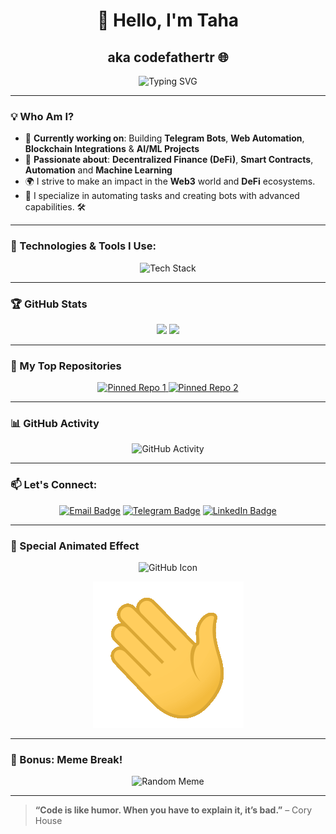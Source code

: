 <h1 align="center">👋 Hello, I'm Taha</h1>
<h2 align="center">aka <strong>codefathertr</strong> 🌐</h2>
<p align="center">
  <img src="https://readme-typing-svg.demolab.com/?lines=Full-stack%20Developer;Crypto%20Enthusiast;Web%20Automation%20Expert;Always%20Learning;Building%20the%20future...&center=true&width=700&height=45&color=58A6FF&vCenter=true&size=24" alt="Typing SVG" />
</p>

---

### 💡 Who Am I?
- 🔭 **Currently working on**: Building **Telegram Bots**, **Web Automation**, **Blockchain Integrations** & **AI/ML Projects**
- 🧠 **Passionate about**: **Decentralized Finance (DeFi)**, **Smart Contracts**, **Automation** and **Machine Learning**
- 🌍 I strive to make an impact in the **Web3** world and **DeFi** ecosystems.
- 🤖 I specialize in automating tasks and creating bots with advanced capabilities. 🛠️

---

### 🔧 Technologies & Tools I Use:

<p align="center">
  <img src="https://skillicons.dev/icons?i=python,js,php,html,css,react,nextjs,nodejs,sql,linux,bash,git,github&perline=7" alt="Tech Stack" />
</p>

---

### 🏆 GitHub Stats

<p align="center">
  <img src="https://github-readme-stats.vercel.app/api?username=codefathertr&show_icons=true&theme=dracula&hide_border=true&rank_icon=github&count_private=true&include_all_commits=true" height="180px"/>
  <img src="https://github-readme-streak-stats.herokuapp.com?user=codefathertr&theme=dracula&hide_border=true&count_private=true&include_all_commits=true" height="180px"/>
</p>

---

### 🌟 My Top Repositories

<p align="center">
  <a href="https://github.com/codefathertr/your-repo">
    <img src="https://github-readme-stats.vercel.app/api/pin/?username=codefathertr&repo=your-repo&theme=dracula" alt="Pinned Repo 1"/>
  </a>
  <a href="https://github.com/codefathertr/another-repo">
    <img src="https://github-readme-stats.vercel.app/api/pin/?username=codefathertr&repo=another-repo&theme=dracula" alt="Pinned Repo 2"/>
  </a>
</p>

---

### 📊 GitHub Activity

<p align="center">
  <img src="https://github-profile-trophy.vercel.app/?username=codefathertr&theme=flat&margin-w=15&margin-h=15&no-frame=true&column=7&rank=all&title=Stars,Commit,PullRequest,Issues" alt="GitHub Activity"/>
</p>

---

### 📫 Let's Connect:

<p align="center">
  <a href="mailto:seninmailin@gmail.com"><img src="https://img.shields.io/badge/email-%23EA4335.svg?&style=for-the-badge&logo=gmail&logoColor=white" alt="Email Badge"/></a>
  <a href="https://t.me/codefathertr"><img src="https://img.shields.io/badge/Telegram-2CA5E0?style=for-the-badge&logo=telegram&logoColor=white" alt="Telegram Badge"/></a>
  <a href="https://www.linkedin.com/in/taha"><img src="https://img.shields.io/badge/LinkedIn-0077B5?style=for-the-badge&logo=linkedin&logoColor=white" alt="LinkedIn Badge"/></a>
</p>

---

### 🎨 Special Animated Effect

<p align="center">
  <img src="https://raw.githubusercontent.com/edent/SuperTinyIcons/master/images/github/github-icon.svg" width="150px" alt="GitHub Icon"/>
</p>

<p align="center">
  <img src="https://raw.githubusercontent.com/ABSphreak/ABSphreak/master/gifs/Hi.gif" alt="Hi GIF" />
</p>

---

### 🔮 Bonus: Meme Break!

<p align="center">
  <img src="https://random-memer.herokuapp.com/" width="500px" alt="Random Meme"/>
</p>

---

> **“Code is like humor. When you have to explain it, it’s bad.”** – Cory House
